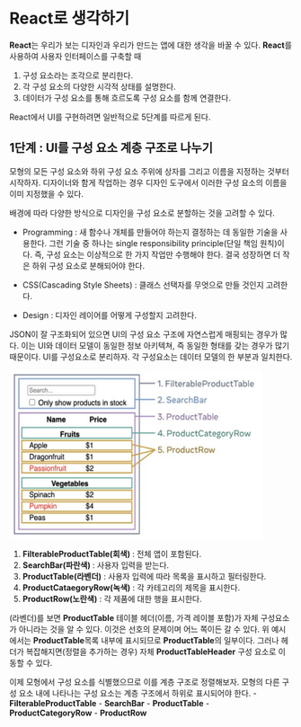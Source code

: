 # React로 생각하기

**React**는 우리가 보는 디자인과 우리가 만드는 앱에 대한 생각을 바꿀 수 있다.
**React**를 사용하여 사용자 인터페이스를 구축할 때

1. 구성 요소라는 조각으로 분리한다.
2. 각 구성 요소의 다양한 시각적 상태를 설명한다.
3. 데이터가 구성 요소를 통해 흐르도록 구성 요소를 함께 연결한다.

React에서 UI를 구현하려면 일반적으로 5단계를 따르게 된다.

## 1단계 : UI를 구성 요소 계층 구조로 나누기

모형의 모든 구성 요소와 하위 구성 요소 주위에 상자를 그리고 이름을 지정하는 것부터 시작하자.
디자이너와 함게 작업하는 경우 디자인 도구에서 이러한 구성 요소의 이름을 이미 지정했을 수 있다.

배경에 따라 다양한 방식으로 디자인을 구성 요소로 분할하는 것을 고려할 수 있다.

- Programming : 새 함수나 개체를 만들어야 하는지 결정하는 데 동일한 기술을 사용한다.
  그런 기술 중 하나는 single responsibility principle(단일 책임 원칙)이다.
  즉, 구성 요소는 이상적으로 한 가지 작업만 수행해야 한다. 결국 성장하면 더 작은 하위 구성 요소로 분해되어야 한다.

- CSS(Cascading Style Sheets) : 클래스 선택자를 무엇으로 만들 것인지 고려한다.
- Design : 디자인 레이어를 어떻게 구성할지 고려한다.

JSON이 잘 구조화되어 있으면 UI의 구성 요소 구조에 자연스럽게 매핑되는 경우가 많다. 이는 UI와 데이터 모델이 동일한 정보 아키텍쳐,
즉 동일한 형태를 갖는 경우가 많기 때문이다. UI를 구성요소로 분리하자. 각 구성요소는 데이터 모델의 한 부분과 일치한다.

<img src="/img/UIcomponenthierarchy.jpg" width="450px" height="300px"/> <br/>

1. **FilterableProductTable(회색)** : 전체 앱이 포함된다.
2. **SearchBar(파란색)** : 사용자 입력을 받는다.
3. **ProductTable(라벤더)** : 사용자 입력에 따라 목록을 표시하고 필터링한다.
4. **ProductCataegoryRow(녹색)** : 각 카테고리의 제목을 표시한다.
5. **ProductRow(노란색)** : 각 제품에 대한 행을 표시한다.
   <br/>

(라벤더)를 보면 **ProductTable** 테이블 헤더(이름, 가격 레이블 포함)가 자체 구성요소가 아니라는 것을 알 수 있다. 이것은 선호의 문제이며 어느 쪽이든 갈 수 있다.
위 예시에서는 **ProductTable**목록 내부에 표시되므로 **ProductTable**의 일부이다. 그러나 헤더가 복잡해지면(정렬을 추가하는 경우) 자체 **ProductTableHeader** 구성 요소로 이동할 수 있다.

이제 모형에서 구성 요소를 식별했으므로 이를 계층 구조로 정렬해보자. 모형의 다른 구성 요소 내에 나타나는 구성 요소는 계층 구조에서 하위로 표시되어야 한다. - **FilterableProductTable** - **SearchBar** - **ProductTable** - **ProductCategoryRow** - **ProductRow**
